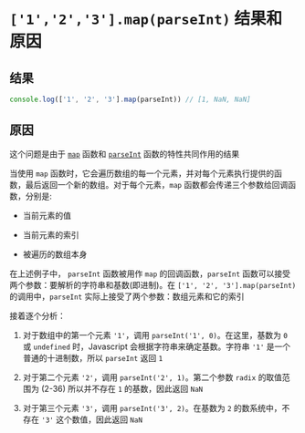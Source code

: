 # `['1','2','3'].map(parseInt)` 结果和原因

## 结果

```js
console.log(['1', '2', '3'].map(parseInt)) // [1, NaN, NaN]
```

## 原因

这个问题是由于 [`map`](https://developer.mozilla.org/zh-CN/docs/Web/JavaScript/Reference/Global_Objects/Array/map) 函数和 [`parseInt`](https://developer.mozilla.org/zh-CN/docs/Web/JavaScript/Reference/Global_Objects/parseInt) 函数的特性共同作用的结果

当使用 `map` 函数时，它会遍历数组的每一个元素，并对每个元素执行提供的函数，最后返回一个新的数组。对于每个元素，`map` 函数都会传递三个参数给回调函数，分别是:

- 当前元素的值

- 当前元素的索引

- 被遍历的数组本身

在上述例子中， `parseInt` 函数被用作 `map` 的回调函数，`parseInt` 函数可以接受两个参数：要解析的字符串和基数(即进制)。在 `['1', '2', '3'].map(parseInt)` 的调用中，`parseInt` 实际上接受了两个参数：数组元素和它的索引

接着逐个分析：

1. 对于数组中的第一个元素 `'1'`，调用 `parseInt('1', 0)`。在这里，基数为 `0` 或 `undefined` 时，Javascript 会根据字符串来确定基数。字符串 `'1'` 是一个普通的十进制数，所以 `parseInt` 返回 `1`

2. 对于第二个元素 `'2'`，调用 `parseInt('2', 1)`。第二个参数 `radix` 的取值范围为 (2-36) 所以并不存在 `1` 的基数，因此返回 `NaN`

3. 对于第三个元素 `'3'`，调用 `parseInt('3', 2)`。在基数为 `2` 的数系统中，不存在 `'3'` 这个数值，因此返回 `NaN`
